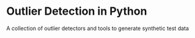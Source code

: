 # Outlier Detection in Python
A collection of outlier detectors and tools to generate synthetic test data
